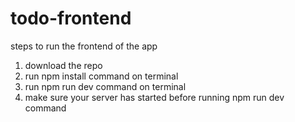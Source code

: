 # todo-frontend
steps to run the frontend of the app 

1. download the repo
2. run npm install command on terminal
3. run npm run dev command on terminal 
4. make sure your server has started before running npm run dev command 